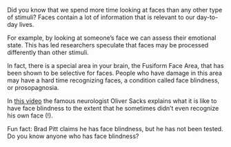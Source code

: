 Did you know that we spend more time looking at faces than any other type of stimuli? Faces contain a lot of information that is relevant to our day-to-day lives.

For example, by looking at someone’s face we can assess their emotional state. This has led researchers speculate that faces may be processed differently than other stimuli.

In fact, there is a special area in your brain, the Fusiform Face Area, that has been shown to be selective for faces. People who have damage in this area may have a hard time recognizing faces, a condition called face blindness, or prosopagnosia.

In [this video](https://www.cnn.com/videos/health/2011/01/04/sacks.face.blindness.cnn) the famous neurologist Oliver Sacks explains what it is like to have face blindness to the extent that he sometimes didn’t even recognize his own face (!).

Fun fact: Brad Pitt claims he has face blindness, but he has not been tested. Do you know anyone who has face blindness?
